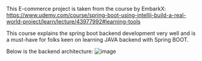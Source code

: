 This E-commerce project is taken from the course by EmbarkX: https://www.udemy.com/course/spring-boot-using-intellij-build-a-real-world-project/learn/lecture/43977992#learning-tools

This course explains the spring boot backend development very well and is a must-have for folks keen on learning JAVA backend with Spring BOOT.

Below is the backend architecture:
![image](https://github.com/user-attachments/assets/23ab6a09-79fa-4e38-a349-f719ae1af3a1)
